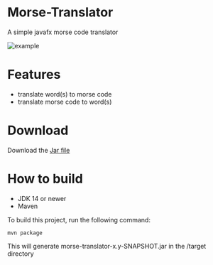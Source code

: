 # Morse-Translator
A simple javafx morse code translator

![example](https://media.giphy.com/media/XBpbPvsmGsko6FI3mm/giphy.gif)

# Features
- translate word(s) to morse code
- translate morse code to word(s)

# Download
Download the [Jar file](https://github.com/Firaz-Ilhan/Morse-Translator/releases)

# How to build
- JDK 14 or newer
- Maven

To build this project, run the following command:

    mvn package
    
This will generate morse-translator-x.y-SNAPSHOT.jar in the /target directory
